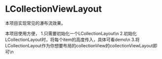 # LCollectionViewLayout


本项目实现常见的瀑布流效果。


本项目使用方便，
1.只需要初始化一个LCollectionLayout\n
2.初始化LCollectionLayout时，将每个item的高度传入，具体可看demo\n
3.将LCollectionLayout作为你想要布局的collectionView的collectionViewLayout即可\n
